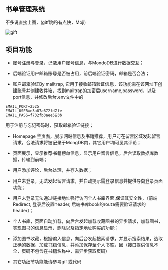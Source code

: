 ## 书单管理系统
不多说直接上图，(gitf跳的有点快，Moji)

![gift](https://github.com/BranceLee/LoginWeb-with-React/blob/master/gitft/Preview.gif)
## 项目功能

- 账号注册与登录，记录用户账号信息，与MondoDB进行数据交互；

- 后端验证用户邮箱账号是否被占用，前后端验证密码，邮箱是否合法；

- 账户邮箱验证By mailtrap, 它用于接收邮箱验证信息，该功能需在该网址下[创建账号](https://mailtrap.io/)并创建收件箱，找到mailtrap的加密后username,password，以及port信息，并修改后台.env文件中的
```
EMAIL_PORT=2525
EMAIL_USER=e3a87a672fd2fe
EMAIL_PASS=f732fb3aee593b
```
用于注册与忘记密码时，获取邮箱验证链接；

- Homepage 主页面，展示网站信息及书籍推荐，用户可在留言区域发起留言请求，合法请求将被记录于MongDB内，其它用户均可见其评论；

- 页面展示，显示推荐书籍榜单信息，显示用户留言信息，后台读取数据库数据，传输到前端；

- 用户添加评论，后台处理，并存入数据；

- 用户未登录，无法发起留言请求，并自动提示需登录信息并提供导向登录页面功能；

- 用户未登录无法通过链接地址强行访问个人书库界面,保证其安全性，（前端Redirect, 登录后设置header, 后端书库book的route需要验证请求的header）；

- 个人书库，页面自动加载，向后台发起加载收藏图书的异步请求，加载图书，实现图书的信息显示，删除以及指定地址购买的功能；

- 添加图书收藏，根据输入信息，向后台发起搜索请求，并显示搜索结果，选取正确的数据，加载书籍信息，并添加保存至个人书库，因（接口提供信息不全，页码不包含在书籍名称中，需异步获取页码）

- 其它功细节功能能请参考gif 或代码

